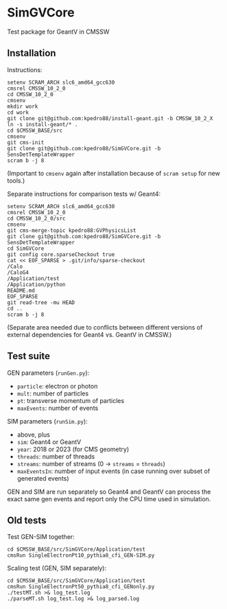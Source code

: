 # SimGVCore
Test package for GeantV in CMSSW

## Installation

Instructions:
```
setenv SCRAM_ARCH slc6_amd64_gcc630
cmsrel CMSSW_10_2_0
cd CMSSW_10_2_0
cmsenv
mkdir work
cd work
git clone git@github.com:kpedro88/install-geant.git -b CMSSW_10_2_X
ln -s install-geant/* .
cd $CMSSW_BASE/src
cmsenv
git cms-init
git clone git@github.com:kpedro88/SimGVCore.git -b SensDetTemplateWrapper
scram b -j 8
```
(Important to `cmsenv` again after installation because of `scram setup` for new tools.)

Separate instructions for comparison tests w/ Geant4:
```
setenv SCRAM_ARCH slc6_amd64_gcc630
cmsrel CMSSW_10_2_0
cd CMSSW_10_2_0/src
cmsenv
git cms-merge-topic kpedro88:GVPhysicsList
git clone git@github.com:kpedro88/SimGVCore.git -b SensDetTemplateWrapper
cd SimGVCore
git config core.sparseCheckout true
cat << EOF_SPARSE > .git/info/sparse-checkout
/Calo
/CaloG4
/Application/test
/Application/python
README.md
EOF_SPARSE
git read-tree -mu HEAD
cd ..
scram b -j 8
```
(Separate area needed due to conflicts between different versions of external dependencies for Geant4 vs. GeantV in CMSSW.)

## Test suite

GEN parameters (`runGen.py`):
* `particle`: electron or photon
* `mult`: number of particles
* `pt`: transverse momentum of particles
* `maxEvents`: number of events

SIM parameters (`runSim.py`):
* above, plus
* `sim`: Geant4 or GeantV
* `year`: 2018 or 2023 (for CMS geometry)
* `threads`: number of threads
* `streams`: number of streams (0 -> `streams` = `threads`)
* `maxEventsIn`: number of input events (in case running over subset of generated events)

GEN and SIM are run separately so Geant4 and GeantV can process the exact same gen events and report only the CPU time used in simulation.

## Old tests

Test GEN-SIM together:
```
cd $CMSSW_BASE/src/SimGVCore/Application/test
cmsRun SingleElectronPt10_pythia8_cfi_GEN-SIM.py
```

Scaling test (GEN, SIM separately):
```
cd $CMSSW_BASE/src/SimGVCore/Application/test
cmsRun SingleElectronPt50_pythia8_cfi_GENonly.py
./testMT.sh >& log_test.log
./parseMT.sh log_test.log >& log_parsed.log
```
